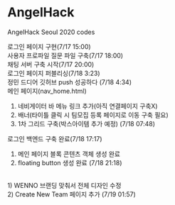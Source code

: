 # AngelHack
AngelHack Seoul 2020 codes<br>

로그인 페이지 구현(7/17 15:00)<br>
사용자 프로파일 질문 파일 구축(7/17 18:00)<br>
채팅 서버 구축 시작(7/17 20:00)<br>
로그인 페이지 퍼블리싱(7/18 3:23)<br>
정민 드디어 깃허브 push 성공하다 (7/18 4:34)<br>
메인 페이지(nav_home.html)<br>
1) 네비게이터 바 메뉴 링크 추가(아직 연결페이지 구축X) <br>
2) 배너(타이틀 클릭 시 팀모집 등록 페이지로 이동 구축 필요)<br>
3) 1차 그리드 구축(박스아이템 추가 예정) (7/18 07:48)<br>

로그인 백엔드 구축 완료(7/18 17:17)<br>
1) 메인 페이지 블록 콘텐츠 객체 생성 완료
2) floating button 생성 완료 (7/18 21:18)<br>
<br>
1) WENNO 브랜딩 맞춰서 전체 디자인 수정<br>
2) Create New Team 페이지 추가 (7/19 01:57)<br>
